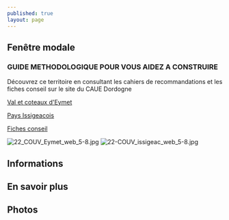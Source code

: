 ```yaml
---
published: true
layout: page
---
```


## Fenêtre modale

### GUIDE METHODOLOGIQUE POUR VOUS AIDEZ A CONSTRUIRE

Découvrez ce territoire en consultant les cahiers de recommandations et les fiches conseil sur le site du CAUE Dordogne

<a href="https://fr.calameo.com/read/004999995e5f8202c8c61 " target="_blank">Val et coteaux d'Eymet </a>

<a href="https://fr.calameo.com/read/0049999957c166ee76d22 " target="_blank">Pays Issigeacois </a>

<a href="http://cauedordogne.com/25-fiches-conseils/ " target="_blank">Fiches conseil </a>

![22_COUV_Eymet_web_5-8.jpg]({{site.baseurl}}/data/images/22/portrait/22_COUV_Eymet_web_5-8.jpg) ![22-COUV_issigeac_web_5-8.jpg]({{site.baseurl}}/data/images/22/portrait/22-COUV_issigeac_web_5-8.jpg)

## Informations

## En savoir plus

## Photos
